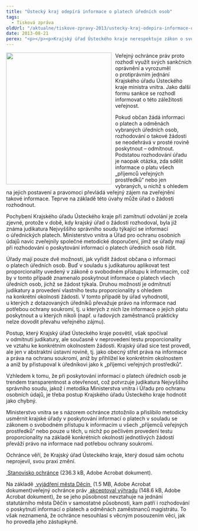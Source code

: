 ```yaml
---
title: "Ústecký kraj odepírá informace o platech úředních osob"
tags:
  - Tisková zpráva
oldUrl: "/aktualne/tiskove-zpravy-2013/ustecky-kraj-odepira-informace-o-platech-urednich-osob"
date: 2013-08-21
perex: "<p></p><p>Krajský úřad Ústeckého kraje nerespektuje zákon o svobodném přístupu k informacím, judikaturu Nejvyššího správního soudu i společné metodické doporučení Ministerstva vnitra a Úřadu pro ochranu osobních údajů pro poskytování informací o platech a odměnách úředních osob. Svým potvrzením zamítavého rozhodnutí Magistrátu města Děčín tak posvětil názor tohoto úřadu, že informace o platu a odměnách úředníků vyplácených z veřejných prostředků jsou obecně osobním údajem úředníků a poskytnout je lze jen s jejich souhlasem.</p>"
---
```


<!-- imported from the old website -->

<p><img src="https://www.ochrance.cz/uploads/RTEmagicC_palec-dolu_02.jpg.jpg" style="PADDING-RIGHT: 10px; FLOAT: left" height="358" width="286" alt="" />Veřejný ochránce práv proto rozhodl využít svých sankčních oprávnění a vyrozuměl o protiprávním jednání Krajského úřadu Ústeckého kraje ministra vnitra. Jako další formu sankce se rozhodl informovat o této záležitosti veřejnost.</p><p>Pokud občan žádá informaci o platech a odměnách vybraných úředních osob, rozhodování o takové žádosti se neodehrává v prosté rovině poskytnout – odmítnout. Podstatou rozhodování úřadu je naopak otázka, zda sdělit informace o platu všech „příjemců veřejných prostředků“ nebo jen vybraných, u nichž s ohledem na jejich postavení a pravomoci převládá veřejný zájem na zveřejnění takové informace. Teprve na základě této úvahy může úřad o žádosti rozhodnout.</p><p>Pochybení Krajského úřadu Ústeckého kraje při zamítnutí odvolání je zcela zjevné, protože v době, kdy krajský úřad o žádosti rozhodoval, byla již známa judikatura Nejvyššího správního soudu týkající se informací o úřednických platech. Ministerstvo vnitra a Úřad pro ochranu osobních údajů navíc zveřejnily společné metodické doporučení, jímž se úřady mají při rozhodování o poskytování informací o platech úředních osob řídit.</p><p>Úřady mají pouze dvě možnosti, jak vyřídit žádost občana o informaci o platech úředních osob. Buď v souladu s judikaturou aplikovat test proporcionality uvedený v zákoně o svobodném přístupu k informacím, což by v tomto případě znamenalo poskytnout informace o platech všech úředních osob, jichž se žádost týkala. Druhou možností je odmítnutí judikatury a provedení vlastního testu proporcionality s ohledem na konkrétní okolnosti žádosti. V tomto případě by úřad vyhodnotil, u kterých z dotazovaných úředníků převažuje právo na informace nad potřebou ochrany soukromí, tj. u kterých z nich lze informace o jejich platu poskytnout a u kterých nikoli (např. u řadových zaměstnanců prakticky nelze dovodit převahu veřejného zájmu).</p><p>Postup, který Krajský úřad Ústeckého kraje posvětil, však spočíval v odmítnutí judikatury, ale současně v neprovedení testu proporcionality ve vztahu ke konkrétním okolnostem žádosti. Krajský úřad sice test provedl, ale jen v abstraktní ústavní rovině, tj. jako obecný střet práva na informace a práva na ochranu soukromí, aniž by přihlížel ke konkrétním okolnostem a aniž by přistupoval k úředníkovi jako k „příjemci veřejných prostředků“. </p><p>Vzhledem k tomu, že při poskytování informací o platech úředních osob je trendem transparentnost a otevřenost, což potvrzuje judikatura Nejvyššího správního soudu, jakož i metodika Ministerstva vnitra i Úřadu pro ochranu osobních údajů, je třeba postup Krajského úřadu Ústeckého kraje hodnotit jako chybný. </p><p>Ministerstvo vnitra se s názorem ochránce ztotožnilo a přislíbilo metodicky usměrnit krajské úřady v poskytování informací o platech v souladu se zákonem o svobodném přístupu k informacím u všech „příjemců veřejných prostředků“ nebo pouze u těch, u nichž po pečlivém provedení testu proporcionality na základě konkrétních okolností jednotlivých žádostí převáží právo na informace nad potřebou ochrany soukromí. </p><p>Ochránce věří, že Krajský úřad Ústeckého kraje, který dosud sám ochotu neprojevil, svou praxi změní.</p><p><a title="Otevření do nového okna" href="https://www.ochrance.cz/fileadmin/user_upload/STANOVISKA/pravo_na_informace/Osobni_udaje_a_obchodni/5362-11-KC-ZSO.pdf" target="_blank"><img alt="" src="https://www.ochrance.cz/typo3/ext/od_linkdesc/icons/pdf.gif" class="od_linkdesc_icon" /> Stanovisko ochránce</a> (236.3 kB, Adobe Acrobat dokument).</p><p>Na základě <a title="Otevření do nového okna" href="https://www.ochrance.cz/fileadmin/user_upload/STANOVISKA/pravo_na_informace/Osobni_udaje_a_obchodni/5362-11-KC-odpoved.pdf" target="_blank"><img alt="" src="https://www.ochrance.cz/typo3/ext/od_linkdesc/icons/pdf.gif" class="od_linkdesc_icon" /> vyjádření města Děcín </a> (1.5 MB, Adobe Acrobat dokument)veřejný ochránce práv <a title="Otevření do nového okna" href="https://www.ochrance.cz/fileadmin/user_upload/STANOVISKA/pravo_na_informace/Osobni_udaje_a_obchodni/5362-11-VBG-odpoved-VOP.pdf" target="_blank"><img alt="" src="https://www.ochrance.cz/typo3/ext/od_linkdesc/icons/pdf.gif" class="od_linkdesc_icon" /> akceptoval výhradu</a> (148.6 kB, Adobe Acrobat dokument), že se jeho působnost nevztahuje na jednání statutárního města Děčín v samostatné působnosti, kam patří i rozhodování o poskytnutí informací o platech a odměnách zaměstnanců magistrátu. To však neznamená, že ochránce nesouhlasí s věcným posouzením věci, jak ho provedla jeho zástupkyně.</p>
